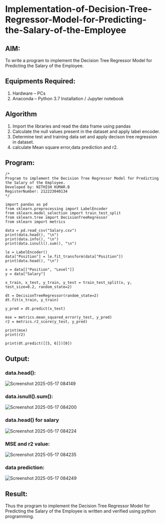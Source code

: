 # Implementation-of-Decision-Tree-Regressor-Model-for-Predicting-the-Salary-of-the-Employee

## AIM:
To write a program to implement the Decision Tree Regressor Model for Predicting the Salary of the Employee.

## Equipments Required:
1. Hardware – PCs
2. Anaconda – Python 3.7 Installation / Jupyter notebook

## Algorithm
1. Import the libraries and read the data frame using pandas
2. Calculate the null values present in the dataset and apply label encoder.
3. Determine test and training data set and apply decison tree regression in dataset.
4. calculate Mean square error,data prediction and r2.

## Program:
```
/*
Program to implement the Decision Tree Regressor Model for Predicting the Salary of the Employee.
Developed by: NITHISH KUMAR.B
RegisterNumber: 212223040134
*/
```
```
import pandas as pd
from sklearn.preprocessing import LabelEncoder
from sklearn.model_selection import train_test_split
from sklearn.tree import DecisionTreeRegressor
from sklearn import metrics

data = pd.read_csv("Salary.csv")
print(data.head(), "\n")
print(data.info(), "\n")
print(data.isnull().sum(), "\n")

le = LabelEncoder()
data["Position"] = le.fit_transform(data["Position"])
print(data.head(), "\n")

x = data[["Position", "Level"]]
y = data["Salary"]

x_train, x_test, y_train, y_test = train_test_split(x, y, test_size=0.2, random_state=2)

dt = DecisionTreeRegressor(random_state=2)
dt.fit(x_train, y_train)

y_pred = dt.predict(x_test)

mse = metrics.mean_squared_error(y_test, y_pred)
r2 = metrics.r2_score(y_test, y_pred)

print(mse)
print(r2)

print(dt.predict([[5, 6]])[0])

```

## Output:

### data.head():

![Screenshot 2025-05-17 084149](https://github.com/user-attachments/assets/a00584bf-559e-4c69-a495-72a01e455167)

### data.isnull().sum():

![Screenshot 2025-05-17 084200](https://github.com/user-attachments/assets/75a0b91d-624e-4d03-ab26-cdebe88a502b)

### data.head() for salary

![Screenshot 2025-05-17 084224](https://github.com/user-attachments/assets/dbccc21f-c851-4cff-9326-5ed0ab0c61f4)

### MSE and r2 value:

![Screenshot 2025-05-17 084235](https://github.com/user-attachments/assets/3bf2bda8-6d5e-4923-8b18-99afa2488a0b)

### data prediction:

![Screenshot 2025-05-17 084249](https://github.com/user-attachments/assets/624df11b-ff59-42ff-a309-af9da8ccd00b)


## Result:
Thus the program to implement the Decision Tree Regressor Model for Predicting the Salary of the Employee is written and verified using python programming.
